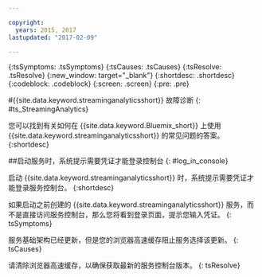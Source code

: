 ```yaml
---

copyright:
  years: 2015, 2017
lastupdated: "2017-02-09"

---
```


<!-- Attribute definitions --> 
{:tsSymptoms: .tsSymptoms} 
{:tsCauses: .tsCauses} 
{:tsResolve: .tsResolve} 
{:new_window: target="_blank"}
{:shortdesc: .shortdesc}
{:codeblock: .codeblock}
{:screen: .screen}
{:pre: .pre}

#{{site.data.keyword.streaminganalyticsshort}} 故障诊断 
{: #ts_StreamingAnalytics}

您可以找到有关如何在 {{site.data.keyword.Bluemix_short}} 上使用 {{site.data.keyword.streaminganalyticsshort}} 的常见问题的答案。
{:shortdesc}

##启动服务时，系统提示需要凭证才能登录控制台
{: #log_in_console}

启动 {{site.data.keyword.streaminganalyticsshort}} 时，系统提示需要凭证才能登录服务控制台。
{:shortdesc}

如果启动之前创建的 {{site.data.keyword.streaminganalyticsshort}} 服务，而不是直接访问服务控制台，那么您将看到登录页面，提示您输入凭证。
{: tsSymptoms}

服务基础架构已经更新，但是您的浏览器高速缓存阻止服务选择该更新。
{: tsCauses}

请清除浏览器高速缓存，以确保获取最新的服务控制台版本。
{: tsResolve}

